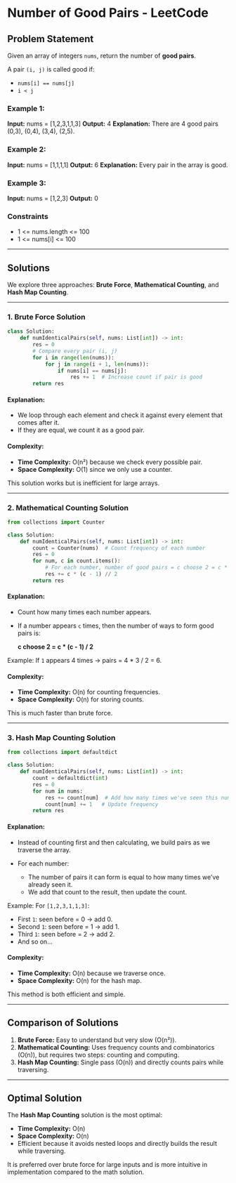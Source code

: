 # Number of Good Pairs - LeetCode

## Problem Statement

Given an array of integers `nums`, return the number of **good pairs**.

A pair `(i, j)` is called good if:

* `nums[i] == nums[j]`
* `i < j`

### Example 1:

**Input:** nums = \[1,2,3,1,1,3]
**Output:** 4
**Explanation:** There are 4 good pairs (0,3), (0,4), (3,4), (2,5).

### Example 2:

**Input:** nums = \[1,1,1,1]
**Output:** 6
**Explanation:** Every pair in the array is good.

### Example 3:

**Input:** nums = \[1,2,3]
**Output:** 0

### Constraints

* 1 <= nums.length <= 100
* 1 <= nums\[i] <= 100

---

## Solutions

We explore three approaches: **Brute Force**, **Mathematical Counting**, and **Hash Map Counting**.

---

### 1. Brute Force Solution

```python
class Solution:
    def numIdenticalPairs(self, nums: List[int]) -> int:
        res = 0
        # Compare every pair (i, j)
        for i in range(len(nums)):
            for j in range(i + 1, len(nums)):
                if nums[i] == nums[j]:
                    res += 1  # Increase count if pair is good
        return res
```

#### Explanation:

* We loop through each element and check it against every element that comes after it.
* If they are equal, we count it as a good pair.

#### Complexity:

* **Time Complexity:** O(n²) because we check every possible pair.
* **Space Complexity:** O(1) since we only use a counter.

This solution works but is inefficient for large arrays.

---

### 2. Mathematical Counting Solution

```python
from collections import Counter

class Solution:
    def numIdenticalPairs(self, nums: List[int]) -> int:
        count = Counter(nums)  # Count frequency of each number
        res = 0
        for num, c in count.items():
            # For each number, number of good pairs = c choose 2 = c * (c - 1) // 2
            res += c * (c - 1) // 2
        return res
```

#### Explanation:

* Count how many times each number appears.
* If a number appears `c` times, then the number of ways to form good pairs is:

  **c choose 2 = c \* (c - 1) / 2**

Example: If `1` appears 4 times → pairs = 4 \* 3 / 2 = 6.

#### Complexity:

* **Time Complexity:** O(n) for counting frequencies.
* **Space Complexity:** O(n) for storing counts.

This is much faster than brute force.

---

### 3. Hash Map Counting Solution

```python
from collections import defaultdict

class Solution:
    def numIdenticalPairs(self, nums: List[int]) -> int:
        count = defaultdict(int)
        res = 0
        for num in nums:
            res += count[num]  # Add how many times we've seen this number before
            count[num] += 1   # Update frequency
        return res
```

#### Explanation:

* Instead of counting first and then calculating, we build pairs as we traverse the array.
* For each number:

  * The number of pairs it can form is equal to how many times we’ve already seen it.
  * We add that count to the result, then update the count.

Example: For `[1,2,3,1,1,3]`:

* First `1`: seen before = 0 → add 0.
* Second `1`: seen before = 1 → add 1.
* Third `1`: seen before = 2 → add 2.
* And so on...

#### Complexity:

* **Time Complexity:** O(n) because we traverse once.
* **Space Complexity:** O(n) for the hash map.

This method is both efficient and simple.

---

## Comparison of Solutions

1. **Brute Force:** Easy to understand but very slow (O(n²)).
2. **Mathematical Counting:** Uses frequency counts and combinatorics (O(n)), but requires two steps: counting and computing.
3. **Hash Map Counting:** Single pass (O(n)) and directly counts pairs while traversing.

---

## Optimal Solution

The **Hash Map Counting** solution is the most optimal:

* **Time Complexity:** O(n)
* **Space Complexity:** O(n)
* Efficient because it avoids nested loops and directly builds the result while traversing.

It is preferred over brute force for large inputs and is more intuitive in implementation compared to the math solution.
